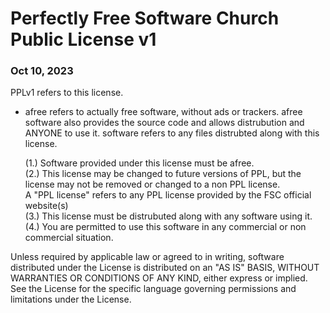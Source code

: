 # Perfectly Free Software Church Public License v1

### Oct 10, 2023
PPLv1 refers to this license.
- afree refers to actually free software, without ads or trackers. 
      afree software also provides the source code and allows 
      distrubution and ANYONE to use it.
software refers to any files distrubted along with this license.

    (1.) Software provided under this license must be afree.<br>
    (2.) This license may be changed to future versions of PPL, but the license may not be
    removed or changed to a non PPL license.<br>
    A "PPL license" refers to any PPL license provided by the FSC official website(s)<br>
    (3.) This license must be distrubuted along with any software using it.<br>
    (4.) You are permitted to use this software in any commercial or non commercial situation.<br>

Unless required by applicable law or agreed to in writing, software
distributed under the License is distributed on an "AS IS" BASIS,
WITHOUT WARRANTIES OR CONDITIONS OF ANY KIND, either express or implied.
See the License for the specific language governing permissions and
limitations under the License.